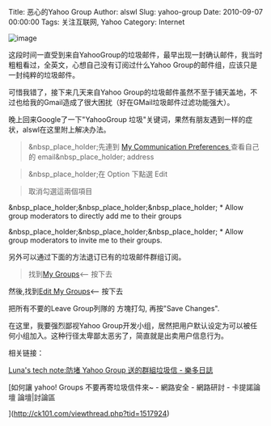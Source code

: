 Title: 恶心的Yahoo Group
Author: alswl
Slug: yahoo-group
Date: 2010-09-07 00:00:00
Tags: 关注互联网, Yahoo
Category: Internet

![image](https://ohsolnxaa.qnssl.com/upload_dropbox/201009/trash_mail.jpg)

这段时间一直受到来自YahooGroup的垃圾邮件，最早出现一封确认邮件，我当时粗粗看过，全英文，心想自己没有订阅过什么Yahoo
Group的邮件组，应该只是一封纯粹的垃圾邮件。

可惜我错了，接下来几天来自Yahoo Group的垃圾邮件虽然不至于铺天盖地，不过也给我的Gmail造成了很大困扰（好在GMail垃圾邮件过滤功能强大）。

晚上回来Google了一下"YahooGroup 垃圾"关键词，果然有朋友遇到一样的症状，alswl在这里附上解决办法。

> &nbsp_place_holder;先連到 [My Communication Preferences
](http://groups.yahoo.com/myprefs)查看自己的 email&nbsp_place_holder; address

>

> &nbsp_place_holder;在 Option 下點選 Edit

>

> 取消勾選這兩個項目

&nbsp_place_holder;&nbsp_place_holder;&nbsp_place_holder; * Allow group
moderators to directly add me to their groups

&nbsp_place_holder;&nbsp_place_holder;&nbsp_place_holder; * Allow group
moderators to invite me to their groups.

另外可以通过下面的方法退订已有的垃圾邮件群组订阅。

> 找到[My Groups](http://groups.yahoo.com/mygroups)<-- 按下去

然後,找到[Edit My Groups](http://groups.yahoo.com/mygroups?o=2&edit=1)<-- 按下去

把所有不要的Leave Group列隊的 方塊打勾, 再按"Save Changes".

在这里，我要强烈鄙视Yahoo Group开发小组，居然把用户默认设定为可以被任何小组加入。这种行径太卑鄙太恶劣了，简直就是出卖用户信息行为。

相关链接：

[Luna's tech note:防堵 Yahoo Group 送的群組垃圾信 -
樂多日誌](http://blog.roodo.com/lunabsb/archives/12341833.html)

[如何讓 yahoo! Groups 不要再寄垃圾信件來~ - 網路安全 - 網路研討 - 卡提諾論壇 論壇|討論區

](http://ck101.com/viewthread.php?tid=1517924)

